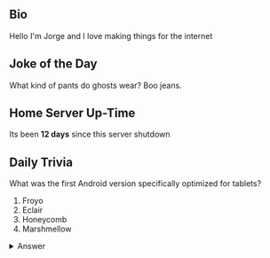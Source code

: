 ## Bio

Hello I'm Jorge and I love making things for the internet

## Joke of the Day

What kind of pants do ghosts wear? Boo jeans.

## Home Server Up-Time

Its been **12 days** since this server shutdown


## Daily Trivia

What was the first Android version specifically optimized for tablets?
 1. Froyo
 2. Eclair
 3. Honeycomb
 4. Marshmellow

<details>
  <summary>Answer</summary>
  Honeycomb
</details>
